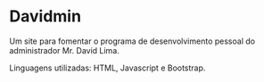 # Davidmin

Um site para fomentar o programa de desenvolvimento pessoal do administrador Mr. David Lima.

Linguagens utilizadas: HTML, Javascript e Bootstrap.
